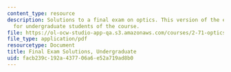 ```yaml
---
content_type: resource
description: Solutions to a final exam on optics. This version of the exam is intended
  for undergraduate students of the course.
file: https://ol-ocw-studio-app-qa.s3.amazonaws.com/courses/2-71-optics-spring-2009/facb239c192a437706a6e52a719ad8b0_MIT2_71S09_ufinal_sol.pdf
file_type: application/pdf
resourcetype: Document
title: Final Exam Solutions, Undergraduate
uid: facb239c-192a-4377-06a6-e52a719ad8b0
---
```

